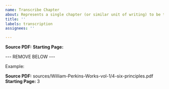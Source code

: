```yaml
---
name: Transcribe Chapter
about: Represents a single chapter (or similar unit of writing) to be transcribed
title: ''
labels: transcription
assignees: ''

---
```


**Source PDF:** 
**Starting Page:**

--- REMOVE BELOW ---

Example:

**Source PDF:** sources/William-Perkins-Works-vol-1/4-six-principles.pdf
**Starting Page:** 3
